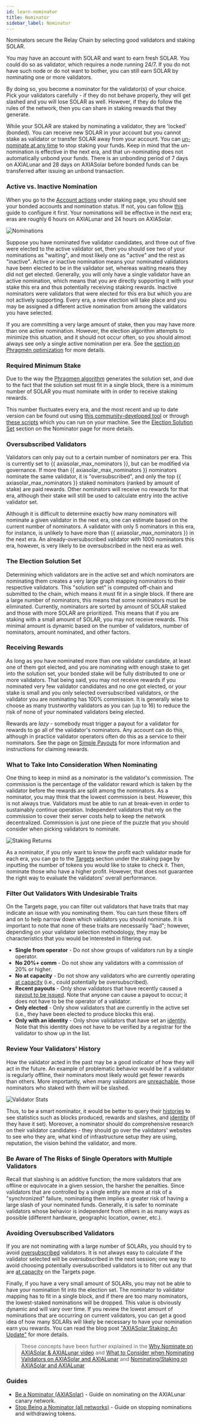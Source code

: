 ```yaml
---
id: learn-nominator
title: Nominator
sidebar_label: Nominator
---
```


Nominators secure the Relay Chain by selecting good validators and staking SOLAR.

You may have an account with SOLAR and want to earn fresh SOLAR. You could do so as validator, which requires a node running 24/7. If you do not have such node or do not want to bother, you can still earn SOLAR by nominating one or more validators.

By doing so, you become a nominator for the validator(s) of your choice. Pick your validators carefully - if they do not behave properly, they will get slashed and you will lose SOLAR as well. However, if they do follow the rules of the network, then you can share in staking rewards that they generate.

While your SOLAR are staked by nominating a validator, they are 'locked' (bonded). You can receive new SOLAR in your account but you cannot stake as validator or transfer SOLAR away from your account. You can [un-nominate at any time](maintain-guides-how-to-unbond) to stop staking your funds. Keep in mind that the un-nomination is effective in the next era, and that un-nominating does not automatically unbond your funds. There is an unbonding period of 7 days on AXIALunar and 28 days on AXIASolar before bonded funds can be transferred after issuing an unbond transaction.

### Active vs. Inactive Nomination

When you go to the [Account actions](https://axiasolar.js.org/apps/#/staking/actions) under staking page, you should see your bonded accounts and nomination status. If not, you can follow [this](maintain-guides-how-to-nominate-axiasolar) guide to configure it first. Your nominations will be effective in the next era; eras are roughly 6 hours on AXIALunar and 24 hours on AXIASolar.

![Nominations](/img/staking/axiasolarjs_nominator_account.png)

Suppose you have nominated five validator candidates, and three out of five were elected to the active validator set, then you should see two of your nominations as "waiting", and most likely one as "active" and the rest as "inactive". Active or inactive nomination means your nominated validators have been elected to be in the validator set, whereas waiting means they did not get elected. Generally, you will only have a single validator have an active nomination, which means that you are directly supporting it with your stake this era and thus potentially receiving staking rewards. Inactive nominators were validators that were elected for this era but which you are not actively supporting. Every era, a new election will take place and you may be assigned a different active nomination from among the validators you have selected.

If you are committing a very large amount of stake, then you may have more than one active nomination. However, the election algorithm attempts to minimize this situation, and it should not occur often, so you should almost always see only a single active nomination per era. See the [section on Phragmén optimization](learn-phragmen#optimizations) for more details.

### Required Minimum Stake

Due to the way the [Phragmen algorithm](learn-phragmen) generates the solution set, and due to the fact that the solution set must fit in a single block, there is a minimum number of SOLAR you must nominate with in order to receive staking rewards.

This number fluctuates every era, and the most recent and up to date version can be found out using [this community-developed tool](https://axiaview.network/dot) or through [these scripts](https://github.com/axia-tech/validator-stats) which you can run on your machine. See the [Election Solution Set](https://solar.wiki.axiacoin.network/docs/en/learn-nominator#the-election-solution-set) section on the Nominator page for more details.

### Oversubscribed Validators

Validators can only pay out to a certain number of nominators per era. This is currently set to
{{ axiasolar_max_nominators }}, but can be modified via governance. If more than
{{ axiasolar_max_nominators }} nominators nominate the same validator, it is "oversubscribed", and only the top {{ axiasolar_max_nominators }} staked nominators (ranked by amount of stake) are paid rewards. Other nominators will receive no rewards for that era, although their stake will still be used to calculate entry into the active validator set.

Although it is difficult to determine exactly how many nominators will nominate a given validator in the next era, one can estimate based on the current number of nominators. A validator with only 5 nominators in this era, for instance, is unlikely to have more than {{ axiasolar_max_nominators }} in the next era. An already-oversubscribed validator with 1000 nominators this era, however, is very likely to be oversubscribed in the next era as well.

### The Election Solution Set

Determining which validators are in the active set and which nominators are nominating them creates a very large graph mapping nominators to their respective validators. This "solution set" is computed off-chain and submitted to the chain, which means it must fit in a single block. If there are a large number of nominators, this means that some nominators must be eliminated. Currently, nominators are sorted by amount of SOLAR staked and those with more SOLAR are prioritized. This means that if you are staking with a small amount of SOLAR, you may not receive rewards. This minimal amount is dynamic based on the number of validators, number of nominators, amount nominated, and other factors.

### Receiving Rewards

As long as you have nominated more than one validator candidate, at least one of them got elected, and you are nominating with enough stake to get into the solution set, your bonded stake will be fully distributed to one or more validators. That being said, you may not receive rewards if you nominated very few validator candidates and no one got elected, or your stake is small and you only selected oversubscribed validators, or the validator you are nominating has 100% commission. It is generally wise to choose as many trustworthy validators as you can (up to 16) to reduce the risk of none of your nominated validators being elected.

Rewards are _lazy_ - somebody must trigger a payout for a validator for rewards to go all of the validator's nominators. Any account can do this, although in practice validator operators often do this as a service to their nominators. See the page on [Simple Payouts](learn-simple-payouts) for more information and instructions for claiming rewards.

### What to Take Into Consideration When Nominating

One thing to keep in mind as a nominator is the validator's commission. The commission is the percentage of the validator reward which is taken by the validator before the rewards are split among the nominators. As a nominator, you may think that the lowest commission is best. However, this is not always true. Validators must be able to run at break-even in order to sustainably continue operation. Independent validators that rely on the commission to cover their server costs help to keep the network decentralized. Commission is just one piece of the puzzle that you should consider when picking validators to nominate.

![Staking Returns](/img/staking/axiasolarjs_nominators_target.png)

As a nominator, if you only want to know the profit each validator made for each era, you can go to the [Targets](https://axiasolar.js.org/apps/#/staking/targets) section under the staking page by inputting the number of tokens you would like to stake to check it. Then, nominate those who have a higher profit. However, that does not guarantee the right way to evaluate the validators' overall performance.

### Filter Out Validators With Undesirable Traits

On the Targets page, you can filter out validators that have traits that may indicate an issue with you nominating them. You can turn these filters off and on to help narrow down which validators you should nominate. It is important to note that none of these traits are necessarily "bad"; however, depending on your validator selection methodology, they may be characteristics that you would be interested in filtering out.

- **Single from operator** - Do not show groups of validators run by a single operator.
- **No 20%+ comm** - Do not show any validators with a commission of 20% or higher.
- **No at capacity** - Do not show any validators who are currently operating [at capacity](glossary#capacity) (i.e., could potentially be oversubscribed).
- **Recent payouts** - Only show validators that have recently caused a [payout to be issued](learn-simple-payouts). Note that anyone can cause a payout to occur; it does not have to be the operator of a validator.
- **Only elected** - Only show validators that are currently in the active set (i.e., they have been elected to produce blocks this era).
- **Only with an identity** - Only show validators that have set an [identity](learn-identity). Note that this identity does not have to be verified by a registrar for the validator to show up in the list.

### Review Your Validators' History

How the validator acted in the past may be a good indicator of how they will act in the future. An example of problematic behavior would be if a validator is regularly offline, their nominators most likely would get fewer rewards than others. More importantly, when many validators are [unreachable](learn-staking#unresponsiveness), those nominators who staked with them will be slashed.

![Validator Stats](/img/staking/axiasolarjs_validator_stats.png)

Thus, to be a smart nominator, it would be better to query their [histories](https://axiasolar.js.org/apps/#/staking/query/) to see statistics such as blocks produced, rewards and slashes, and [identity](learn-identity) (if they have it set). Moreover, a nominator should do comprehensive research on their validator candidates - they should go over the validators' websites to see who they are, what kind of infrastructure setup they are using, reputation, the vision behind the validator, and more.

### Be Aware of The Risks of Single Operators with Multiple Validators

Recall that slashing is an additive function; the more validators that are offline or equivocate in a given session, the harsher the penalties. Since validators that are controlled by a single entity are more at risk of a "synchronized" failure, nominating them implies a greater risk of having a large slash of your nominated funds. Generally, it is safer to nominate validators whose behavior is independent from others in as many ways as possible (different hardware, geographic location, owner, etc.).

### Avoiding Oversubscribed Validators

If you are not nominating with a large number of SOLARs, you should try to avoid [oversubscribed](glossary#oversubscribed) validators. It is not always easy to calculate if the validator selected will be oversubscribed in the next session; one way to avoid choosing potentially oversubscribed validators is to filter out any that are [at capacity](glossary#capacity) on the Targets page.

Finally, if you have a very small amount of SOLARs, you may not be able to have your nomination fit into the election set. The nominator to validator mapping has to fit in a single block, and if there are too many nominators, the lowest-staked nominations will be dropped. This value is obviously dynamic and will vary over time. If you review the lowest amount of nominations that are occurring on current validators, you can get a good idea of how many SOLARs will likely be necessary to have your nomination earn you rewards. You can read the blog post ["AXIASolar Staking: An Update"](https://axiacoin.network/axiasolar-staking-an-update/) for more details.

> These concepts have been further explained in the [Why Nominate on AXIASolar & AXIALunar video](https://www.youtube.com/watch?v=weG_uzdSs1E&list=PLOyWqupZ-WGuAuS00rK-pebTMAOxW41W8&index=4) and [What to Consider when Nominating Validators on AXIASolar and AXIALunar](https://www.youtube.com/watch?v=K-a4CgVchvU&list=PLOyWqupZ-WGuAuS00rK-pebTMAOxW41W8&index=9) and [Nominating/Staking on AXIASolar and AXIALunar](https://www.youtube.com/watch?v=NYs9oWAbzbE&list=PLOyWqupZ-WGuAuS00rK-pebTMAOxW41W8&index=14)

### Guides

- [Be a Nominator (AXIASolar)](maintain-guides-how-to-nominate-axiasolar) - Guide on nominating on the AXIALunar canary network.
- [Stop Being a Nominator (all networks)](maintain-guides-how-to-unbond) - Guide on stopping nominations and withdrawing tokens.
